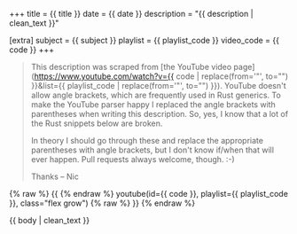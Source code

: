+++
title = {{ title }}
date = {{ date }}
description = "{{ description | clean_text }}"

[extra]
subject = {{ subject }}
playlist = {{ playlist_code }}
video_code = {{ code }}
+++

> This description was scraped from
> [the YouTube video page](https://www.youtube.com/watch?v={{ code | replace(from='"', to="") }}&list={{ playlist_code | replace(from='"', to="") }}).
> YouTube doesn't allow angle brackets, which are frequently used
> in Rust generics. To make the YouTube parser happy I replaced the
> angle brackets with parentheses when writing this description.
> So, yes, I know that a lot of the Rust snippets below are broken.
>
> In theory I should go through these and replace
> the appropriate parentheses with angle brackets, but I don't
> know if/when that will ever happen. Pull requests always
> welcome, though. :-)
>
> Thanks – Nic

<div>
{% raw %} {{ {% endraw %}
    youtube(id={{ code }}, playlist={{ playlist_code }}, class="flex grow")
{% raw %} }} {% endraw %}
</div>

{{ body | clean_text }}
